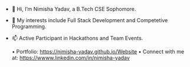 - 👋 Hi, I’m Nimisha Yadav, a B.Tech CSE Sophomore.
- 👀 My interests include Full Stack Development and Competetive Programming.
- 📫 Active Participant in Hackathons and Team Events.

  • Portfolio: https://nimisha-yadav.github.io/Website
  • Connect with me at: https://wwww.linkedin.com/in/nimisha-yadav

<!---
nimisha-yadav/nimisha-yadav is a ✨ special ✨ repository because its `README.md` (this file) appears on your GitHub profile.
You can click the Preview link to take a look at your changes.
--->
